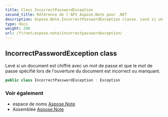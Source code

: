 ```yaml
---
title: Class IncorrectPasswordException
second_title: Référence de l'API Aspose.Note pour .NET
description: Aspose.Note.IncorrectPasswordException classe. Levé si un document est chiffré avec un mot de passe et que le mot de passe spécifié lors de louverture du document est incorrect ou manquant.
type: docs
weight: 290
url: /fr/net/aspose.note/incorrectpasswordexception/
---
```

## IncorrectPasswordException class

Levé si un document est chiffré avec un mot de passe et que le mot de passe spécifié lors de l'ouverture du document est incorrect ou manquant.

```csharp
public class IncorrectPasswordException : Exception
```

### Voir également

* espace de noms [Aspose.Note](../../aspose.note/)
* Assemblée [Aspose.Note](../../)


